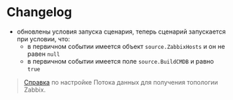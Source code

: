 # Changelog

* обновлены условия запуска сценария, теперь сценарий запускается при условии, что: 
  * в первичном событии имеется объект `source.ZabbixHosts` и он не равен `null`
  * в первичном событии имеется поле `source.BuildCMDB` и равно `true`
  
> [Справка](https://docs.monq.ru/docs/get-started/quick-guide/connect-data-stream) по настройке Потока данных для получения топологии Zabbix.